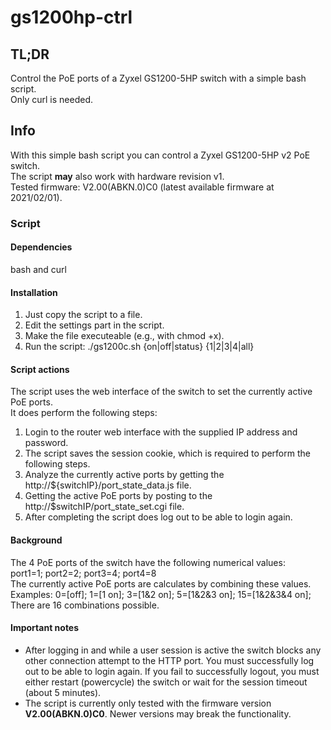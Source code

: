 # gs1200hp-ctrl
<h2>TL;DR</h2>
<p>Control the PoE ports of a Zyxel GS1200-5HP switch with a simple bash script.<br />
Only curl is needed.</p>

<h2>Info</h2>
<p>
With this simple bash script you can control a Zyxel GS1200-5HP v2 PoE switch.<br />
The script <b>may</b> also work with hardware revision v1.<br />
Tested firmware: V2.00(ABKN.0)C0 (latest available firmware at 2021/02/01).
</p>

<h3>Script</h3>
<h4>Dependencies</h4>
<p>bash and curl</p>

<h4>Installation</h4>
<ol>
<li>Just copy the script to a file.</li>
<li>Edit the settings part in the script.</li>
<li>Make the file executeable (e.g., with chmod +x).</li>
<li>Run the script: ./gs1200c.sh {on|off|status} {1|2|3|4|all}</li>
</ol>

<h4>Script actions</h4>
<p>The script uses the web interface of the switch to set the currently active PoE ports.<br />
It does perform the following steps:<br />
<ol>
<li>Login to the router web interface with the supplied IP address and password.</li>
<li>The script saves the session cookie, which is required to perform the following steps.</li>
<li>Analyze the currently active ports by getting the http://${switchIP}/port_state_data.js file.</li>
<li>Getting the active PoE ports by posting to the http://$switchIP/port_state_set.cgi file.</li>
<li>After completing the script does log out to be able to login again.</li>
</ol>
</p>

<h4>Background</h4>
<p>The 4 PoE ports of the switch have the following numerical values:<br />
port1=1;	port2=2;	port3=4;	port4=8<br />
The currently active PoE ports are calculates by combining these values.<br />
Examples:  0=[off]; 1=[1 on]; 3=[1&2 on]; 5=[1&2&3 on]; 15=[1&2&3&4 on];<br />
There are 16 combinations possible.</p>

<h4>Important notes</h4>
<ul>
  <li>After logging in and while a user session is active the switch blocks any other connection attempt to the HTTP port. You must successfully log out to be able to login again. If you fail to successfully logout, you must either restart (powercycle) the switch or wait for the session timeout (about 5 minutes).</li>
  <li>The script is currently only tested with the firmware version <b>V2.00(ABKN.0)C0</b>. Newer versions may break the functionality.</li>
</ul>

